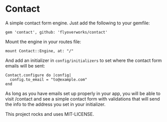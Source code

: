 # Contact

A simple contact form engine. Just add the following to your gemfile:

`gem 'contact', github: 'flyoverworks/contact'`

Mount the engine in your routes file:

`mount Contact::Engine, at: "/"`

And add an initializer in `config/initializers` to set where the contact form emails will be sent:

```
Contact.configure do |config|
  config.to_email = "to@example.com"
end
```

As long as you have emails set up properly in your app, you will be able to visit /contact and see a simple contact form with validations that will send the info to the address you set in your initializer.

This project rocks and uses MIT-LICENSE.